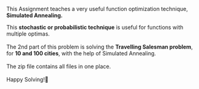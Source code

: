 This Assignment teaches a very useful function optimization technique, **Simulated Annealing.**
<br>

This **stochastic or probabilistic technique** is useful for functions with multiple optimas.
<br>
<br>
The 2nd part of this problem is solving the **Travelling Salesman problem**, for **10 and 100 cities**, with the help of Simulated Annealing.
<br>
<br>
The zip file contains all files in one place.
<br>
<br>
Happy Solving!🙂
